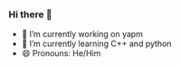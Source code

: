 ### Hi there 👋


- 🔭 I’m currently working on yapm
- 🌱 I’m currently learning C++ and python
- 😄 Pronouns: He/Him

